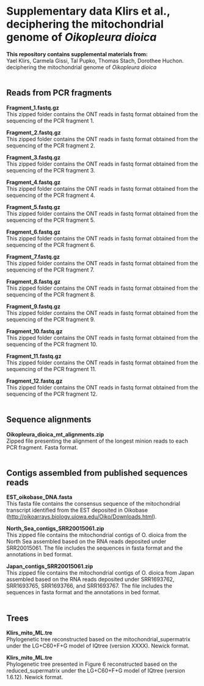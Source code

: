 # Supplementary data Klirs et al., deciphering the mitochondrial genome of *Oikopleura dioica*


**This repository contains supplemental materials from:**  
Yael Klirs, Carmela Gissi, Tal Pupko, Thomas Stach, Dorothee Huchon. deciphering the mitochondrial genome of *Oikopleura dioica*
<br><br>  

## Reads from PCR fragments

**Fragment_1.fastq.gz**  
This zipped folder contains the ONT reads in fastq format obtained from the sequencing of the PCR fragment 1.

**Fragment_2.fastq.gz**  
This zipped folder contains the ONT reads in fastq format obtained from the sequencing of the PCR fragment 2.

**Fragment_3.fastq.gz**  
This zipped folder contains the ONT reads in fastq format obtained from the sequencing of the PCR fragment 3.

**Fragment_4.fastq.gz**  
This zipped folder contains the ONT reads in fastq format obtained from the sequencing of the PCR fragment 4.

**Fragment_5.fastq.gz**  
This zipped folder contains the ONT reads in fastq format obtained from the sequencing of the PCR fragment 5.

**Fragment_6.fastq.gz**  
This zipped folder contains the ONT reads in fastq format obtained from the sequencing of the PCR fragment 6.

**Fragment_7.fastq.gz**  
This zipped folder contains the ONT reads in fastq format obtained from the sequencing of the PCR fragment 7.

**Fragment_8.fastq.gz**  
This zipped folder contains the ONT reads in fastq format obtained from the sequencing of the PCR fragment 8.

**Fragment_9.fastq.gz**  
This zipped folder contains the ONT reads in fastq format obtained from the sequencing of the PCR fragment 9.

**Fragment_10.fastq.gz**  
This zipped folder contains the ONT reads in fastq format obtained from the sequencing of the PCR fragment 10.

**Fragment_11.fastq.gz**  
This zipped folder contains the ONT reads in fastq format obtained from the sequencing of the PCR fragment 11.

**Fragment_12.fastq.gz**  
This zipped folder contains the ONT reads in fastq format obtained from the sequencing of the PCR fragment 12.
<br><br>


## Sequence alignments

**Oikopleura_dioica_mt_alignments.zip**  
Zipped file presenting the alignment of the longest minion reads to each PCR fragment. Fasta format.
<br><br>


## Contigs assembled from published sequences reads

**EST_oikobase_DNA.fasta**  
This fasta file contains the consensus sequence of the mitochondrial transcript identified from the EST deposited in Oikobase (http://oikoarrays.biology.uiowa.edu/Oiko/Downloads.html).

**North_Sea_contigs_SRR20015061.zip**  
This zipped file contains the mitochondrial contigs of O. dioica from the North Sea assembled based on the RNA reads deposited under SRR20015061. The file includes the sequences in fasta format and the annotations in bed format.

**Japan_contigs_SRR20015061.zip**  
This zipped file contains the mitochondrial contigs of O. dioica from Japan assembled based on the RNA reads deposited under SRR1693762, SRR1693765, SRR1693766, and SRR1693767. The file includes the sequences in fasta format and the annotations in bed format.
<br><br>


## Trees

**Klirs_mito_ML.tre**  
Phylogenetic tree reconstructed based on the mitochondrial_supermatrix under the LG+C60+F+G model of IQtree (version XXXX). Newick format.

**Klirs_mito_ML.tre**  
Phylogenetic tree presented in Figure 6 reconstructed based on the reduced_supermatrix under the LG+C60+F+G model of IQtree (version 1.6.12). Newick format.


